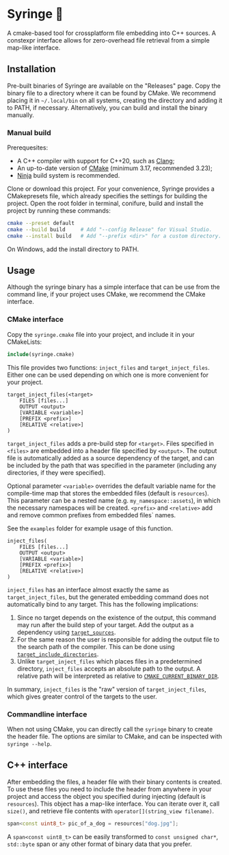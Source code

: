# Syringe 💉
A cmake-based tool for crossplatform file embedding into C++ sources. A constexpr interface allows for zero-overhead file retrieval from a simple map-like interface.

## Installation
Pre-built binaries of Syringe are available on the "Releases" page. Copy the binary file to a directory where it can be found by CMake. We recommend placing it in `~/.local/bin` on all systems, creating the directory and adding it to PATH, if necessary. Alternatively, you can build and install the binary manually.

### Manual build
Prerequesites:
 - A C++ compiler with support for C++20, such as [Clang](https://clang.llvm.org/);
 - An up-to-date version of [CMake](https://cmake.org/) (minimum 3.17, recommended 3.23);
 - [Ninja](https://ninja-build.org/) build system is recommended.

Clone or download this project. For your convenience, Syringe provides a CMakepresets file, which already specifies the settings for building the project. Open the root folder in terminal, conifure, build and install the project by running these commands:
```sh
cmake --preset default
cmake --build build     # Add "--config Release" for Visual Studio.
cmake --install build   # Add "--prefix <dir>" for a custom directory.
```
On Windows, add the install directory to PATH.

## Usage
Although the syringe binary has a simple interface that can be use from the command line, if your project uses CMake, we recommend the CMake interface.

### CMake interface
Copy the `syringe.cmake` file into your project, and include it in your CMakeLists:
```cmake
include(syringe.cmake)
```
This file provides two functions: `inject_files` and `target_inject_files`. Either one can be used depending on which one is more convenient for your project.

```
target_inject_files(<target>
    FILES [files...]
	OUTPUT <output>
	[VARIABLE <variable>]
	[PREFIX <prefix>]
	[RELATIVE <relative>]	
)
```
`target_inject_files` adds a pre-build step for `<target>`. Files specified in `<files>` are embedded into a header file specified by `<output>`. The output file is automatically added as a source dependency of the target, and can be included by the path that was specified in the parameter (including any directories, if they were specified).

Optional parameter `<variable>` overrides the default variable name for the compile-time map that stores the embedded files (default is `resources`). This parameter can be a nested name (e.g. `my_namespace::assets`), in which the necessary namespaces will be created. `<prefix>` and `<relative>` add and remove common prefixes from embedded files\` names.


See the `examples` folder for example usage of this function.
```
inject_files(
    FILES [files...]
	OUTPUT <output>
	[VARIABLE <variable>]
	[PREFIX <prefix>]
	[RELATIVE <relative>]	
)
```
`inject_files` has an interface almost exactly the same as `target_inject_files`, but the generated embedding command does not automatically bind to any target. This has the following implications:
1. Since no target depends on the existence of the output, this command may run after the build step of your target. Add the output as a dependency using [`target_sources`](https://cmake.org/cmake/help/latest/command/target_sources.html).
2. For the same reason the user is responsible for adding the output file to the search path of the compiler. This can be done using [`target_include_directories`](https://cmake.org/cmake/help/latest/command/target_include_directories.html).
3. Unlike `target_inject_files` which places files in a predetermined directory, `inject_files` accepts an absolute path to the output. A relative path will be interpreted as relative to [`CMAKE_CURRENT_BINARY_DIR`](https://cmake.org/cmake/help/latest/variable/CMAKE_CURRENT_BINARY_DIR.html).

In summary, `inject_files` is the "raw" version of `target_inject_files`, which gives greater control of the targets to the user.

### Commandline interface
When not using CMake, you can directly call the `syringe` binary to create the header file. The options are similar to CMake, and can be inspected with `syringe --help`.

## C++ interface
After embedding the files, a header file with their binary contents is created. To use these files you need to include the header from anywhere in your project and access the object you specified during injecting (default is `resources`). This object has a map-like interface. You can iterate over it, call `size()`, and retrieve file contents with `operator[](string_view filename)`.
```c++
span<const uint8_t> pic_of_a_dog = resources["dog.jpg"];
```
A `span<const uint8_t>` can be easily transformed to `const unsigned char*`, `std::byte` span or any other format of binary data that you prefer.

